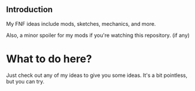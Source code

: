 ## Introduction

My FNF ideas include mods, sketches, mechanics, and more.

Also, a minor spoiler for my mods if you're watching this repository. (if any)



# What to do here?

Just check out any of my ideas to give you some ideas.
It's a bit pointless, but you can try.
